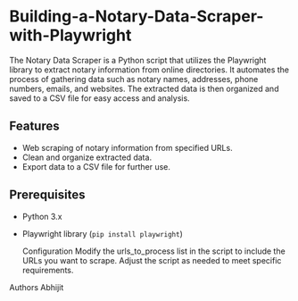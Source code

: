 # Building-a-Notary-Data-Scraper-with-Playwright

The Notary Data Scraper is a Python script that utilizes the Playwright library to extract notary information from online directories. It automates the process of gathering data such as notary names, addresses, phone numbers, emails, and websites. The extracted data is then organized and saved to a CSV file for easy access and analysis.

## Features

- Web scraping of notary information from specified URLs.
- Clean and organize extracted data.
- Export data to a CSV file for further use.

## Prerequisites

- Python 3.x
- Playwright library (`pip install playwright`)


   Configuration
Modify the urls_to_process list in the script to include the URLs you want to scrape.
Adjust the script as needed to meet specific requirements.

Authors
Abhijit
